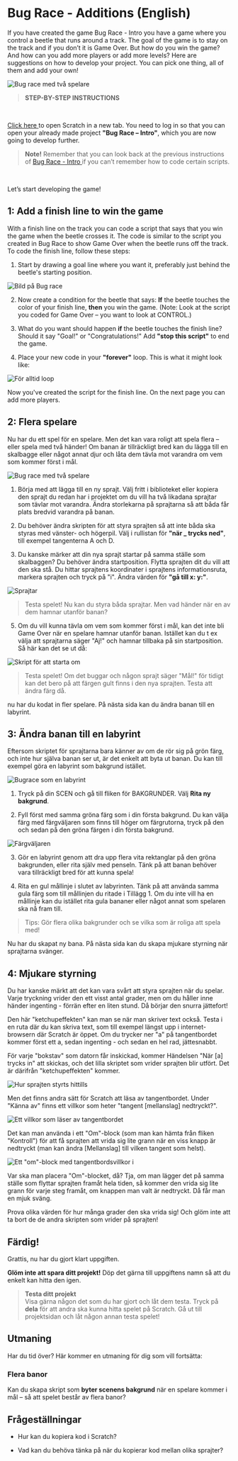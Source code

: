 # Bug Race - Additions (English)

If you have created the game Bug Race - Intro you have a game where you control a beetle that runs around a track. The goal of the game is to stay on the track and if you don’t it is Game Over. But how do you win the game? And how can you add more players or add more levels? Here are suggestions on how to develop your project. You can pick one thing, all of them and add your own! 

![Bug race med två spelare](tillägg_firsta_sida__2.png)

> **STEP-BY-STEP INSTRUCTIONS** 
</br>

<a href="https://scratch.mit.edu" target="_blank"> Click here </a> to open Scratch in a new tab. 
You need to log in so that you can open your already made project **"Bug Race – Intro"**, which you are now going to develop further.  

>**Note!** Remember that you can look back at the previous instructions of <a href="https://www.kodboken.se/start/skapa-spel/uppgifter-i-scratch/bug-race-intro-english?chpt=0" target="_blank"> Bug Race - Intro </a> if you can’t remember how to code certain scripts. 
</br>

Let’s start developing the game! 

## 1: Add a finish line to win the game

With a finish line on the track you can code a script that says that you win the game when the beetle crosses it. The code is similar to the script you created in Bug Race to show Game Over when the beetle runs off the track. To code the finish line, follow these steps: 

1.  Start by drawing a goal line where you want it, preferably just behind the beetle's starting position.

  ![Bild på Bug race](tillägg_1-1.jpg)

2. Now create a condition for the beetle that says: **If** the beetle touches the color of your finish line, **then** you win the game. (Note: Look at the script you coded for Game Over – you want to look at CONTROL.)

3. What do you want should happen **if** the beetle touches the finish line? Should it say "Goal!" or "Congratulations!" Add **"stop this script"** to end the game.

4. Place your new code in your **"forever"** loop. This is what it might look like:

  ![För alltid loop](tillägg_1-4.png)
  
Now you've created the script for the finish line. 
On the next page you can add more players. 


## 2: Flera spelare

Nu har du ett spel för en spelare. Men det kan vara roligt att spela flera – eller spela med två händer! Om banan är tillräckligt bred kan du lägga till en skalbagge eller något annat djur och låta dem tävla mot varandra om vem som kommer först i mål.

![Bug race med två spelare](image_2.png)

1.  Börja med att lägga till en ny sprajt. Välj fritt i biblioteket eller kopiera den sprajt du redan har i projektet om du vill ha två likadana sprajtar som tävlar mot varandra. Ändra storlekarna på sprajtarna så att båda får plats bredvid varandra på banan.

3. Du behöver ändra skripten för att styra sprajten så att inte båda ska styras med vänster- och högerpil. Välj i rullistan för **"när _ trycks ned"**, till exempel tangenterna A och D.

4. Du kanske märker att din nya sprajt startar på samma ställe som skalbaggen? Du behöver ändra startposition. Flytta sprajten dit du vill att den ska stå. Du hittar sprajtens koordinater i sprajtens informationsruta, markera sprajten och tryck på "i". Ändra värden för **"gå till x: y:"**.

  ![Sprajtar](image_4.png)

> Testa spelet! Nu kan du styra båda sprajtar. Men vad händer när en av dem hamnar utanför banan?

5. Om du vill kunna tävla om vem som kommer först i mål, kan det inte bli Game Over när en spelare hamnar utanför banan. Istället kan du t ex välja att sprajtarna säger "Aj!" och hamnar tillbaka på sin startposition. Så här kan det se ut då:

  ![Skript för att starta om](image_5.png)

> Testa spelet! Om det buggar och någon sprajt säger "Mål!" för tidigt kan det bero på att färgen gult finns i den nya sprajten. Testa att ändra färg då.

nu har du kodat in fler spelare.
På nästa sida kan du ändra banan till en labyrint.

## 3: Ändra banan till en labyrint

Eftersom skriptet för sprajtarna bara känner av om de rör sig på grön färg, och inte hur själva banan ser ut, är det enkelt att byta ut banan. Du kan till exempel göra en labyrint som bakgrund istället.

![Bugrace som en labyrint](image_6.png)

1. Tryck på din SCEN och gå till fliken för BAKGRUNDER. Välj **Rita ny bakgrund**.

2. Fyll först med samma gröna färg som i din första bakgrund. Du kan välja färg med färgväljaren som finns till höger om färgrutorna, tryck på den och sedan på den gröna färgen i din första bakgrund.

  ![Färgväljaren](image_7.png)

3. Gör en labyrint genom att dra upp flera vita rektanglar på den gröna bakgrunden, eller rita själv med penseln. Tänk på att banan behöver vara tillräckligt bred för att kunna spela!

4. Rita en gul mållinje i slutet av labyrinten. Tänk på att använda samma gula färg som till mållinjen du ritade i Tillägg 1. Om du inte vill ha en mållinje kan du istället rita gula bananer eller något annat som spelaren ska nå fram till.

> Tips: Gör flera olika bakgrunder och se vilka som är roliga att spela med!

Nu har du skapat ny bana.
På nästa sida kan du skapa mjukare styrning när sprajtarna svänger.

## 4: Mjukare styrning

Du har kanske märkt att det kan vara svårt att styra sprajten när du spelar. Varje tryckning vrider den ett visst antal grader,
men om du håller inne händer ingenting - förrän efter en liten stund. Då börjar den snurra jättefort!

Den här "ketchupeffekten" kan man se när man skriver text också. Testa i en ruta där du kan skriva text, som till
exempel längst upp i internet-browsern där Scratch är öppet. Om du trycker ner "a" på tangentbordet kommer först ett a,
sedan ingenting - och sedan en hel rad, jättesnabbt.

För varje "bokstav" som datorn får inskickad, kommer Händelsen "När [a] trycks in" att skickas, och det lilla skriptet
som vrider sprajten blir utfört. Det är därifrån "ketchupeffekten" kommer.

![Hur sprajten styrts hittills](old_turning.png)

Men det finns andra sätt för Scratch att läsa av tangentbordet. Under "Känna av" finns ett villkor som heter
"tangent [mellanslag] nedtryckt?".

![Ett villkor som läser av tangentbordet](keypress.png)

Det kan man använda i ett "Om"-block (som man kan hämta från fliken "Kontroll")
för att få sprajten att vrida sig lite grann när en viss knapp är nedtryckt (man kan ändra [Mellanslag] till vilken
tangent som helst).

![Ett "om"-block med tangentbordsvillkor i](if_turning.png)

Var ska man placera "Om"-blocket, då? Tja, om man lägger det på samma ställe som flyttar sprajten framåt hela tiden,
så kommer den vrida sig lite grann för varje steg framåt, om knappen man valt är nedtryckt. Då får man en mjuk sväng.

Prova olika värden för hur många grader den ska vrida sig! Och glöm inte att ta bort de de andra skripten som vrider
på sprajten!

## Färdig!
Grattis, nu har du gjort klart uppgiften.

**Glöm inte att spara ditt projekt!** Döp det gärna till uppgiftens namn så att du enkelt kan hitta den igen.

> **Testa ditt projekt**  
Visa gärna någon det som du har gjort och låt dem testa. Tryck på **dela** för att andra ska kunna hitta spelet på Scratch. Gå ut till projektsidan och låt någon annan testa spelet!

## Utmaning
Har du tid över? Här kommer en utmaning för dig som vill fortsätta:

### Flera banor
Kan du skapa skript som **byter scenens bakgrund** när en spelare kommer i mål – så att spelet består av flera banor?

## Frågeställningar

* Hur kan du kopiera kod i Scratch?

* Vad kan du behöva tänka på när du kopierar kod mellan olika sprajter?
